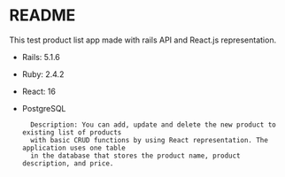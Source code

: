 # README

This test product list app made with rails API and React.js representation.

* Rails: 5.1.6
* Ruby: 2.4.2
* React: 16
* PostgreSQL

        Description: You can add, update and delete the new product to existing list of products 
        with basic CRUD functions by using React representation. The application uses one table 
        in the database that stores the product name, product description, and price.